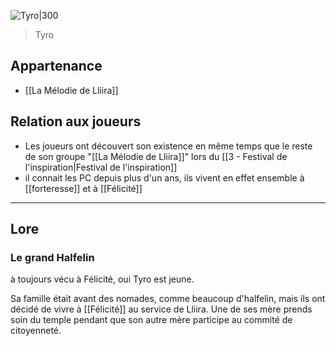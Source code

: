 ![Tyro|300](dbfd84c1a7c35744f4ee1c5274b0c0e1.jpg)
> Tyro
## Appartenance
- [[La Mélodie de Lliira]]

## Relation aux joueurs
- Les joueurs ont découvert son existence en même temps que le reste de son groupe "[[La Mélodie de Lliira]]" lors du [[3 - Festival de l'inspiration|Festival de l'inspiration]]
- il connait les PC depuis plus d'un ans, ils vivent en effet ensemble à [[forteresse]] et à [[Félicité]]

---
## Lore
### Le grand Halfelin
à toujours vécu à Félicité, oui Tyro est jeune.

Sa famille était avant des nomades, comme beaucoup d'halfelin, mais ils ont décidé de vivre à [[Félicité]] au service de Lliira. Une de ses mère prends soin du temple pendant que son autre mère participe au commité de citoyenneté.

